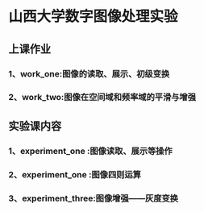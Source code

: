 # 山西大学数字图像处理实验
## 上课作业
### 1、work_one:图像的读取、展示、初级变换
### 2、work_two:图像在空间域和频率域的平滑与增强

## 实验课内容
### 1、experiment_one :图像读取、展示等操作
### 2、experiment_one :图像四则运算
### 3、experiment_three:图像增强——灰度变换